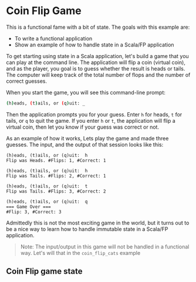 # Coin Flip Game

This is a functional fame with a bit of state. The goals with this example are:

- To write a functional application
- Show an example of how to handle state in a Scala/FP application

To get starting using state in a Scala application, let's build a game that you can play at the command line. The application will flip a coin (virtual coin), and as the player, you goal is to guess whether the result is heads or tails. The computer will keep track of the total number of flops and the number of correct guesses.

When you start the game, you will see this command-line prompt:

```bash
(h)eads, (t)ails, or (q)uit: _
```

Then the application prompts you for your guess. Enter `h` for heads, `t` for tails, or `q` to quit the game. If you enter `h` or `t`, the application will flip a virtual coin, then let you know if your guess was correct or not.

As an example of how it works, Lets play the game and made three guesses. The input, and the output of that session looks like this:

```
(h)eads, (t)ails, or (q)uit:  h
Flip was Heads. #Flips: 1, #Correct: 1

(h)eads, (t)ails, or (q)uit:  h
Flip was Tails. #Flips: 2, #Correct: 1

(h)eads, (t)ails, or (q)uit:  t
Flip was Tails. #Flips: 3, #Correct: 2

(h)eads, (t)ails, or (q)uit:  q
=== Game Over ===
#Flip: 3, #Correct: 3
```
Admittedly this is not the most exciting game in the world, but it turns out to be a nice way to learn how to handle immutable state in a Scala/FP application.

> Note: The input/output in this game will not be handled in a functional way. Let's will that in the `coin_flip_cats` example

## Coin Flip game state